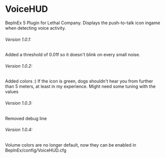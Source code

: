 # VoiceHUD
BepInEx 5 Plugin for Lethal Company.
Displays the push-to-talk icon ingame when detecting voice activity.


###### Version 1.0.1:
Added a threshold of 0.01f so it doesn't blink on every small noise.

###### Version 1.0.2:
Added colors :)
If the icon is green, dogs shouldn't hear you from further than 5 meters, at least in my experience.
Might need some tuning with the values

###### Version 1.0.3:
Removed debug line

###### Version 1.0.4:
Volume colors are no longer default, now they can be enabled in BepInEx/config/VoiceHUD.cfg
